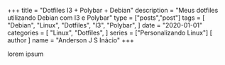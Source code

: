 +++
title = "Dotfiles I3 + Polybar + Debian"
description = "Meus dotfiles utilizando Debian com I3 e Polybar"
type = ["posts","post"]
tags = [
    "Debian",
    "Linux",
    "Dotfiles",
    "I3",
    "Polybar",
]
date = "2020-01-01"
categories = [
    "Linux",
    "Dotfiles",
]
series = ["Personalizando Linux"]
[ author ]
  name = "Anderson J S Inácio"
+++

lorem ipsum
